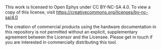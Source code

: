 This work is licensed to Open Ephys under CC BY-NC-SA 4.0. To view a copy of this license, visit
https://creativecommons.org/licenses/by-nc-sa/4.0

The creation of commercial products using the hardware documentation in this repository is not
permitted without an explicit, supplementary agreement between the Licensor and the Licensee. Please
get in touch if you are interested in commercially distributing this tool.